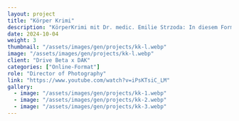 ```yaml
---
layout: project
title: "Körper Krimi"
description: "KörperKrimi mit Dr. medic. Emilie Strzoda: In diesem Format erzählt @drmedemilie spannende Krankheitsgeschichten und beleuchtet wichtige Gesundheitsthemen."
date: 2024-10-04
weight: 3
thumbnail: "/assets/images/gen/projects/kk-l.webp"
image: "/assets/images/gen/projects/kk-l.webp"
client: "Drive Beta x DAK"
categories: ["Online-Format"]
role: "Director of Photography"
link: "https://www.youtube.com/watch?v=iPsKTsiC_LM"
gallery:
  - image: "/assets/images/gen/projects/kk-1.webp"
  - image: "/assets/images/gen/projects/kk-2.webp"
  - image: "/assets/images/gen/projects/kk-3.webp"
---
```


